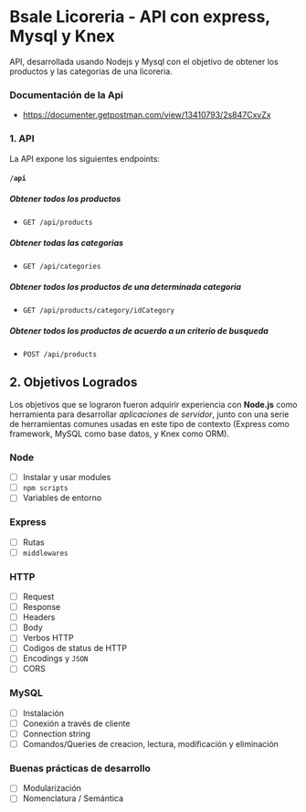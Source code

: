 # Bsale Licoreria - API con express, Mysql y Knex

API, desarrollada usando Nodejs y Mysql con el objetivo de obtener los productos y las categorias de una licoreria.

### Documentación de la Api
* https://documenter.getpostman.com/view/13410793/2s847CxvZx

### 1. API

La API expone los siguientes endpoints:

#### `/api`

##### Obtener todos los productos
* `GET /api/products`

##### Obtener todas las categorias
* `GET /api/categories`

##### Obtener todos los productos de una determinada categoria
* `GET /api/products/category/idCategory`

##### Obtener todos los productos de acuerdo a un criterio de busqueda
* `POST /api/products`

## 2. Objetivos Logrados

Los objetivos que se lograron fueron adquirir experiencia con **Node.js**
como herramienta para desarrollar _aplicaciones de servidor_, junto con una
serie de herramientas comunes usadas en este tipo de contexto (Express como
framework, MySQL como base datos, y Knex como ORM).

### Node

* [ ] Instalar y usar modules
* [ ] `npm scripts`
* [ ] Variables de entorno

### Express

* [ ] Rutas
* [ ] `middlewares`

### HTTP

* [ ] Request
* [ ] Response
* [ ] Headers
* [ ] Body
* [ ] Verbos HTTP
* [ ] Codigos de status de HTTP
* [ ] Encodings y `JSON`
* [ ] CORS

### MySQL

* [ ] Instalación
* [ ] Conexión a través de cliente
* [ ] Connection string
* [ ] Comandos/Queries de creacion, lectura, modificación y eliminación

### Buenas prácticas de desarrollo

* [ ] Modularización
* [ ] Nomenclatura / Semántica
